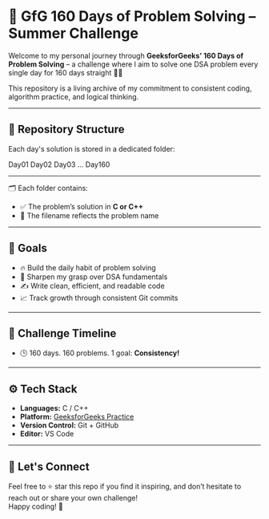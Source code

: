 # 🚀 GfG 160 Days of Problem Solving – Summer Challenge

Welcome to my personal journey through **GeeksforGeeks' 160 Days of Problem Solving** – a challenge where I aim to solve one DSA problem every single day for 160 days straight 🧠💪

This repository is a living archive of my commitment to consistent coding, algorithm practice, and logical thinking.

---

## 📂 Repository Structure

Each day's solution is stored in a dedicated folder:

Day01
Day02
Day03
...
Day160

---

🗂 Each folder contains:
- ✅ The problem’s solution in **C or C++**
- 📝 The filename reflects the problem name

---

## 🎯 Goals

- 🔥 Build the daily habit of problem solving
- 🚀 Sharpen my grasp over DSA fundamentals
- ✍️ Write clean, efficient, and readable code
- 📈 Track growth through consistent Git commits

---

## 📅 Challenge Timeline
 
- 🕒 160 days. 160 problems. 1 goal: **Consistency!**

---

## ⚙️ Tech Stack

- **Languages:** C / C++  
- **Platform:** [GeeksforGeeks Practice](https://practice.geeksforgeeks.org/)  
- **Version Control:** Git + GitHub  
- **Editor:** VS Code  

---

## 🤝 Let's Connect

Feel free to ⭐ star this repo if you find it inspiring, and don’t hesitate to reach out or share your own challenge!  
Happy coding! 🙌